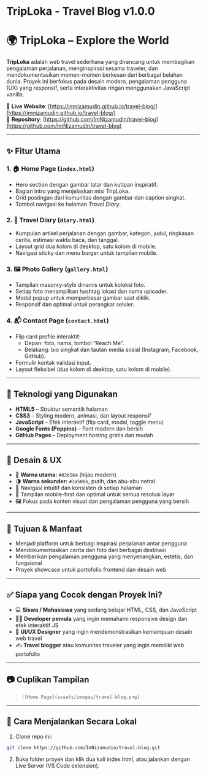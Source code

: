 # TripLoka - Travel Blog v1.0.0
# 🌍 TripLoka – Explore the World

**TripLoka** adalah web travel sederhana yang dirancang untuk membagikan pengalaman perjalanan, menginspirasi sesama traveler, dan mendokumentasikan momen-momen berkesan dari berbagai belahan dunia. Proyek ini berfokus pada desain modern, pengalaman pengguna (UX) yang responsif, serta interaktivitas ringan menggunakan JavaScript vanilla.

🔗 **Live Website**: [https://imnizamudin.github.io/travel-blog/](https://imnizamudin.github.io/travel-blog/)  
📁 **Repository**: [https://github.com/ImNizamudin/travel-blog](https://github.com/ImNizamudin/travel-blog)

---

## ✨ Fitur Utama

### 1. 🏠 Home Page (`index.html`)
- Hero section dengan gambar latar dan kutipan inspiratif.
- Bagian intro yang menjelaskan misi TripLoka.
- Grid postingan dari komunitas dengan gambar dan caption singkat.
- Tombol navigasi ke halaman *Travel Diary*.

### 2. 📖 Travel Diary (`diary.html`)
- Kumpulan artikel perjalanan dengan gambar, kategori, judul, ringkasan cerita, estimasi waktu baca, dan tanggal.
- Layout grid dua kolom di desktop, satu kolom di mobile.
- Navigasi sticky dan menu burger untuk tampilan mobile.

### 3. 🖼️ Photo Gallery (`gallery.html`)
- Tampilan masonry-style dinamis untuk koleksi foto.
- Setiap foto menampilkan hashtag lokasi dan nama uploader.
- Modal popup untuk memperbesar gambar saat diklik.
- Responsif dan optimal untuk perangkat seluler.

### 4. 📬 Contact Page (`contact.html`)
- Flip card profile interaktif:
  - Depan: foto, nama, tombol “Reach Me”.
  - Belakang: bio singkat dan tautan media sosial (Instagram, Facebook, GitHub).
- Formulir kontak validasi input.
- Layout fleksibel (dua kolom di desktop, satu kolom di mobile).

---

## 🧱 Teknologi yang Digunakan

- **HTML5** – Struktur semantik halaman
- **CSS3** – Styling modern, animasi, dan layout responsif
- **JavaScript** – Efek interaktif (flip card, modal, toggle menu)
- **Google Fonts (Poppins)** – Font modern dan bersih
- **GitHub Pages** – Deployment hosting gratis dan mudah

---

## 🎨 Desain & UX

- 🎨 **Warna utama:** `#02b564` (hijau modern)
- 🌗 **Warna sekunder:** `#3a506b`, putih, dan abu-abu netral
- 🧭 Navigasi intuitif dan konsisten di setiap halaman
- 📱 Tampilan mobile-first dan optimal untuk semua resolusi layar
- 🖼️ Fokus pada konten visual dan pengalaman pengguna yang bersih

---

## 🎯 Tujuan & Manfaat

- Menjadi platform untuk berbagi inspirasi perjalanan antar pengguna
- Mendokumentasikan cerita dan foto dari berbagai destinasi
- Memberikan pengalaman pengguna yang menyenangkan, estetis, dan fungsional
- Proyek showcase untuk portofolio frontend dan desain web

---

## ✅ Siapa yang Cocok dengan Proyek Ini?

- 💻 **Siswa / Mahasiswa** yang sedang belajar HTML, CSS, dan JavaScript
- 🧑‍💻 **Developer pemula** yang ingin memahami responsive design dan efek interaktif JS
- 🎨 **UI/UX Designer** yang ingin mendemonstrasikan kemampuan desain web travel
- ✍️ **Travel blogger** atau komunitas traveler yang ingin memiliki web portofolio

---

## 📷 Cuplikan Tampilan
  
> `![Home Page](assets/images/travel-blog.png)`

---

## 🚀 Cara Menjalankan Secara Lokal

1. Clone repo ini:

```bash
git clone https://github.com/ImNizamudin/travel-blog.git
```

2. Buka folder proyek dan klik dua kali index.html, atau jalankan dengan Live Server (VS Code extension).
